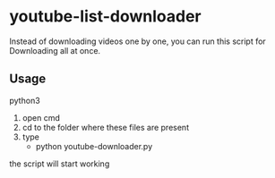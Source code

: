 # youtube-list-downloader
Instead of downloading videos one by one, you can run this script for Downloading all at once.

 ## Usage
 python3
1. open cmd
2. cd to the folder where these files are present
3. type
   - python youtube-downloader.py
     
the script will start working
